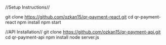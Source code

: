 //Setup Instructions//

git clone https://github.com/ozkan15/qr-payment-react.git
cd qr-payment-react
npm install
npm start

//API Installation//
git clone https://github.com/ozkan15/qr-payment-api.git
cd qr-payment-api
npm install
node server.js
